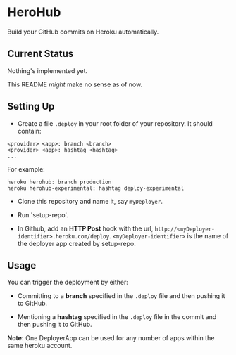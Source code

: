 # HeroHub
Build your GitHub commits on Heroku automatically.

## Current Status
Nothing's implemented yet.

This README *might* make no sense as of now.

## Setting Up
* Create a file `.deploy` in your root folder of your repository.
It should contain:

```
<provider> <app>: branch <branch>
<provider> <app>: hashtag <hashtag>
...
```

For example:

```
heroku herohub: branch production
heroku herohub-experimental: hashtag deploy-experimental
```

* Clone this repository and name it, say `myDeployer`.

* Run 'setup-repo'.

* In Github, add an **HTTP Post** hook with the url, `http://<myDeployer-identifier>.heroku.com/deploy`. `<myDeployer-identifier>` is the name of the deployer app created by setup-repo.

## Usage
You can trigger the deployment by either:

* Committing to a **branch** specified in the `.deploy` file and then pushing it to GitHub. 

* Mentioning a **hashtag** specified in the `.deploy` file in the commit and then pushing it to GitHub.


**Note:** One DeployerApp can be used for any number of apps within the same heroku account.